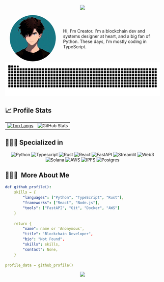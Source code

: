 <p align="center">
  <img src="https://capsule-render.vercel.app/api?type=waving&color=gradient&height=100&section=header"/>
</p>

<div align="center">
  <span style="display: inline-block; vertical-align: middle; margin-right: 20px;">
    <img src="./images/creator.jpg" width="150px" alt="vector" style="border-radius: 50%;">
  </span>
  <span style="display: inline-block; vertical-align: middle; text-align: left; max-width: 300px;">
    Hi, I'm Creator. I'm a blockchain dev and systems designer at heart, and a big fan of Python. These days, I'm mostly coding in TypeScript.
  </span>
</div

![Snake animation](https://raw.githubusercontent.com/0Xsolcreator/0Xsolcreator/output/github-contribution-grid-snake-dark.svg)

## 📈 Profile Stats

<table>
  <tr>
    <td>
      <a href="https://github.com/0Xsolcreator?tab=repositories">
        <img src="https://github-readme-stats.vercel.app/api/top-langs/?username=0Xsolcreator&layout=compact&theme=tokyonight&hide=jupyter%20notebook&size_weight=0.5&count_weight=0.5" alt="Top Langs" />
      </a>
    </td>
    <td>
      <img src="https://github-readme-stats.vercel.app/api?username=0Xsolcreator&count_private=true&show_icons=true&theme=tokyonight" alt="GitHub Stats" />
    </td>
  </tr>
</table>


## 👨🏻‍💻 Specialized in

<div align="center">

![Python](https://img.shields.io/badge/Python-royalblue.svg?style=for-the-badge&logo=Python&logoColor=white)
![Typescript](https://img.shields.io/badge/TS-royalblue.svg?style=for-the-badge&logo=Typescript&logoColor=white)
![Rust](https://img.shields.io/badge/Rust-royalblue.svg?style=for-the-badge&logo=Rust&logoColor=white)
![React](https://img.shields.io/badge/React-%23150458.svg?style=for-the-badge&logo=React&logoColor=white)
![FastAPI](https://img.shields.io/badge/FastAPI-royalblue.svg?style=for-the-badge&logo=FastAPI&logoColor=white)
![Streamlit](https://img.shields.io/badge/Streamlit-royalblue.svg?style=for-the-badge&logo=Streamlit&logoColor=white)
![Web3](https://img.shields.io/badge/Web3-royalblue.svg?style=for-the-badge&logo=Web3&logoColor=white)
![Solana](https://img.shields.io/badge/Solana-royalblue.svg?style=for-the-badge&logo=Solana&logoColor=white)
![AWS](https://img.shields.io/badge/AWS-royalblue.svg?style=for-the-badge&logo=Aws&logoColor=white)
![IPFS](https://img.shields.io/badge/IPFS-royalblue.svg?style=for-the-badge&logo=IPFS&logoColor=white)
![Postgres](https://img.shields.io/badge/postgresql-royalblue.svg?style=for-the-badge&logo=Postgresql&logoColor=white)

</div>

<h2> 👨🏻‍💻 &nbsp;More About Me</h2>

```yaml
def github_profile():
    skills = {
        "languages": ["Python", "TypeScript", "Rust"],
        "frameworks": ["React", "Node.js"],
        "tools": ["FastAPI", "Git", "Docker", "AWS"]
    }

    return {
        "name": name or 'Anonymous',
        "title": "Blockchain Developer",
        "bio": "Not Found",
        "skills": skills,
        "contact": None,
    }

profile_data = github_profile()

```



<p align="center">
  <img src="https://capsule-render.vercel.app/api?type=waving&color=gradient&height=100&section=footer"/>
</p>
